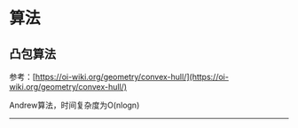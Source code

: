 # 算法

## 凸包算法

参考：[https://oi-wiki.org/geometry/convex-hull/](https://oi-wiki.org/geometry/convex-hull/)

Andrew算法，时间复杂度为O(nlogn)

------

